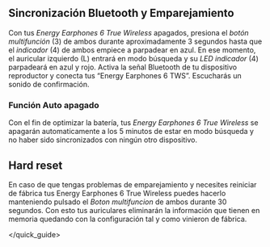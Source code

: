 ## Sincronización Bluetooth y Emparejamiento

Con tus *Energy Earphones 6 True Wireless* apagados, presiona el *botón multifunción* (3) de ambos durante aproximadamente 3 segundos hasta que el *indicador* (4) de ambos empiece a parpadear en azul. En ese momento, el auricular izquierdo (L) entrará en modo búsqueda y su *LED indicador* (4) parpadeará en azul y rojo.
Activa la señal Bluetooth de tu dispositivo reproductor y conecta tus “Energy Earphones 6 TWS”. Escucharás un sonido de confirmación.


### Función Auto apagado
Con el fin de optimizar la batería, tus *Energy Earphones 6 True Wireless* se apagarán automaticamente a los 5 minutos de estar en modo búsqueda y no haber sido sincronizados con ningún otro dispositivo.

## Hard reset
En caso de que tengas problemas de emparejamiento y necesites reiniciar de fábrica tus Energy Earphones 6 True Wireless puedes hacerlo manteniendo pulsado el *Boton multifuncion* de ambos durante 30 segundos. Con esto tus auriculares eliminarán la información que tienen en memoria quedando con la configuración tal y como vinieron de fábrica.

</quick_guide>
